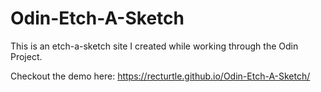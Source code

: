 # Odin-Etch-A-Sketch

This is an etch-a-sketch site I created while working through the Odin Project.

Checkout the demo here: https://recturtle.github.io/Odin-Etch-A-Sketch/
